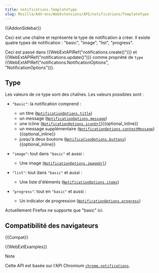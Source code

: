 ```yaml
---
title: notifications.TemplateType
slug: Mozilla/Add-ons/WebExtensions/API/notifications/TemplateType
---
```


{{AddonSidebar}}

Ceci est une chaîne et représente le type de notification à créer. Il existe quatre types de notification : "basic", "image", "list", "progress".

Ceci est passé dans {{WebExtAPIRef("notifications.create()")}} et {{WebExtAPIRef("notifications.update()")}} comme propriété de `type` {{WebExtAPIRef("notifications.NotificationOptions", "NotificationOptions")}}.

## Type

Les valeurs de ce type sont des chaînes. Les valeurs possibles sont :

- `"basic"`: la notification comprend :

  - un titre ([`NotificationOptions.title`](/fr/docs/Mozilla/Add-ons/WebExtensions/API/notifications/NotificationOptions#title))
  - un message ([`NotificationOptions.message`](/fr/docs/Mozilla/Add-ons/WebExtensions/API/notifications/NotificationOptions#message))
  - une icône ([`NotificationOptions.iconUrl`](/fr/docs/Mozilla/Add-ons/WebExtensions/API/notifications/NotificationOptions#iconurl)){{optional_inline}}
  - un message supplémentaire ([`NotificationOptions.contextMessage`](/fr/docs/Mozilla/Add-ons/WebExtensions/API/notifications/NotificationOptions#contextmessage)){{optional_inline}}
  - jusqu'à deux boutons ([`NotificationOptions.buttons`](/fr/docs/Mozilla/Add-ons/WebExtensions/API/notifications/NotificationOptions#buttons)){{optional_inline}}

- `"image"`: tout dans `"basic"` et aussi :

  - Une image ([`NotificationOptions.imageUrl`](/fr/docs/Mozilla/Add-ons/WebExtensions/API/notifications/NotificationOptions#imageurl))

- `"list"`: tout dans `"basic"` et aussi :

  - Une liste d'éléments ([`NotificationOptions.items`](/fr/docs/Mozilla/Add-ons/WebExtensions/API/notifications/NotificationOptions#items))

- `"progress"`: tout en `"basic"` et aussi :

  - Un indicator de progression ([`NotificationOptions.progress`](/fr/docs/Mozilla/Add-ons/WebExtensions/API/notifications/NotificationOptions#progress))

Actuellement Firefox ne supporte que "basic" ici.

## Compatibilité des navigateurs

{{Compat}}

{{WebExtExamples}}

> [!NOTE]
>
> Cette API est basée sur l'API Chromium [`chrome.notifications`](https://developer.chrome.com/docs/extensions/reference/api/notifications).
